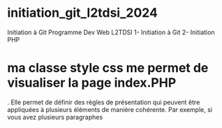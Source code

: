 # initiation_git_l2tdsi_2024
Initiation à Git
Programme Dev Web L2TDSI 
1- Initiation à Git
2- Initiation PHP
# ma classe style css me permet de visualiser la page index.PHP
. Elle permet de définir des règles de présentation qui peuvent être appliquées à plusieurs éléments de manière cohérente. Par exemple, si vous avez plusieurs paragraphes 
